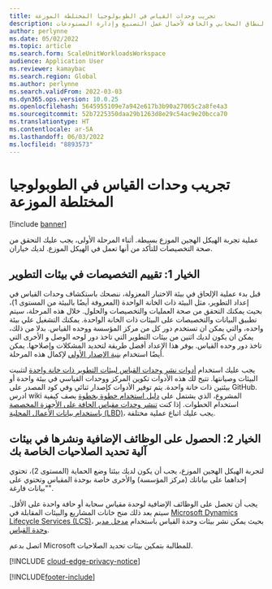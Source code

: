 ```yaml
---
title: تجريب وحدات القياس في الطوبولوجيا المختلطة الموزعة
description: يوفر هذا المقال معلومات حول كيفية تجربة وحدات النطاق السحابي والحافة لأحمال عمل التصنيع وإدارة المستودعات.
author: perlynne
ms.date: 05/02/2022
ms.topic: article
ms.search.form: ScaleUnitWorkloadsWorkspace
audience: Application User
ms.reviewer: kamaybac
ms.search.region: Global
ms.author: perlynne
ms.search.validFrom: 2022-03-03
ms.dyn365.ops.version: 10.0.25
ms.openlocfilehash: 5645955109e7a942e617b3b90a27065c2a8fe4a3
ms.sourcegitcommit: 52b7225350daa29b1263d8e29c54ac9e20bcca70
ms.translationtype: HT
ms.contentlocale: ar-SA
ms.lasthandoff: 06/03/2022
ms.locfileid: "8893573"
---
```

# <a name="try-out-scale-units-in-a-distributed-hybrid-topology"></a>تجريب وحدات القياس في الطوبولوجيا المختلطة الموزعة

[!include [banner](../includes/banner.md)]

عملية تجربة الهيكل الهجين الموزع بسيطة. أثناء المرحلة الأولى، يجب عليك التحقق من صحة التخصيصات للتأكد من أنها تعمل في الهيكل الموزع. لديك خياران.

## <a name="option-1-evaluate-customizations-in-development-environments"></a>الخيار 1: تقييم التخصيصات في بيئات التطوير

قبل بدء عملية الإلحاق في بيئة الاختبار المعزولة، ننصحك باستكشاف وحدات القياس في إعداد التطوير، مثل البيئة ذات الخانة الواحدة (المعروفة أيضًا بالبيئة من المستوى 1)، بحيث يمكنك التحقق من صحة العمليات والتخصيصات والحلول. خلال هذه المرحلة، سيتم تطبيق البيانات والتخصيصات على البيئات ذات الخانة الواحدة. يمكنك التشغيل علي بيئة واحده، والتي يمكن ان تستخدم دور كل من مركز المؤسسة ووحده القياس. بدلا من ذلك، يمكن ان يكون لديك اثنين من بيئات التطوير التي تاخذ دور لوحه الوصل و الأخرى التي تاخذ دور وحده القياس. يوفر هذا الإعداد أفضل طريقة لتحديد المشكلات وإصلاحها. يمكن أيضًا استخدام [بنية الإصدار الأولي](../../fin-ops-core/fin-ops/get-started/one-version.md#how-can-i-get-early-access-to-non-released-platform-updates) لإكمال هذه المرحلة.

يجب عليك استخدام [أدوات نشر وحدات القياس لبيئات التطوير ذات خانة واحدة](https://github.com/microsoft/SCMScaleUnitDevTools) لتثبيت البيئات وصيانتها. تتيح لك هذه الأدوات تكوين المركز ووحدات القياسي في بيئة واحدة أو بيئتين ذات خانة واحدة. يتم توفير الأدوات كإصدار ثنائي وفي كود المصدر على GitHub. ادرس wiki المشروع، الذي يشتمل على [دليل استخدام خطوة بخطوة](https://github.com/microsoft/SCMScaleUnitDevTools/wiki/Step-by-step-usage-guide) يصف كيفية استخدام الخطوات. إذا كنت [تنشر وحدات مقياس الحافة على الأجهزة المخصصة باستخدام بيانات الأعمال المحلية (LBD)](cloud-edge-edge-scale-units-lbd.md)، يجب عليك اتباع عملية مختلفة.

## <a name="option-2-acquire-add-ins-and-deploy-in-your-sandbox-environments"></a>الخيار 2: الحصول على الوظائف الإضافية ونشرها في بيئات آلية تحديد الصلاحيات الخاصة بك

لتجربة الهيكل الهجين الموزع، يجب أن يكون لديك بيئتا وضع الحماية (المستوى 2)، تحتوي إحداهما على بياناتك (مركز المؤسسة) والأخرى خاصة بوحدة المقياس وتحتوي على "بيانات فارغة".

يجب أن تحصل على الوظائف الإضافية لوحدة مقياس سحابة أو حافة واحدة على الأقل. سيتم بعد ذلك منح خانات المشاريع والبيئات المقابلة في [Microsoft Dynamics Lifecycle Services (LCS)](https://lcs.dynamics.com/)، بحيث يمكن نشر بيئات وحدة القياس باستخدام [مدخل مدير وحدة القياس](https://aka.ms/SCMSUM).

اتصل بدعم Microsoft للمطالبة بتمكين بيئات تحديد الصلاحيات.

[!INCLUDE [cloud-edge-privacy-notice](../../includes/cloud-edge-privacy-notice.md)]

[!INCLUDE[footer-include](../../includes/footer-banner.md)]
